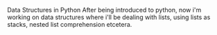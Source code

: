 Data Structures in Python
After being introduced to python, now i'm working on data structures where i'll be dealing with lists, using lists as stacks, nested list comprehension etcetera.
